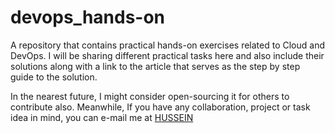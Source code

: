 # devops_hands-on
A repository that contains practical hands-on exercises related to Cloud and DevOps. I will be sharing different practical tasks here and also include their solutions along with a link to the article that serves as the step by step guide to the solution.

In the nearest future, I might consider open-sourcing it for others to contribute also. Meanwhile, If you have any collaboration, project or task idea in mind, you can e-mail me at [HUSSEIN](mailto:husseinalamutu@gmail.com)
